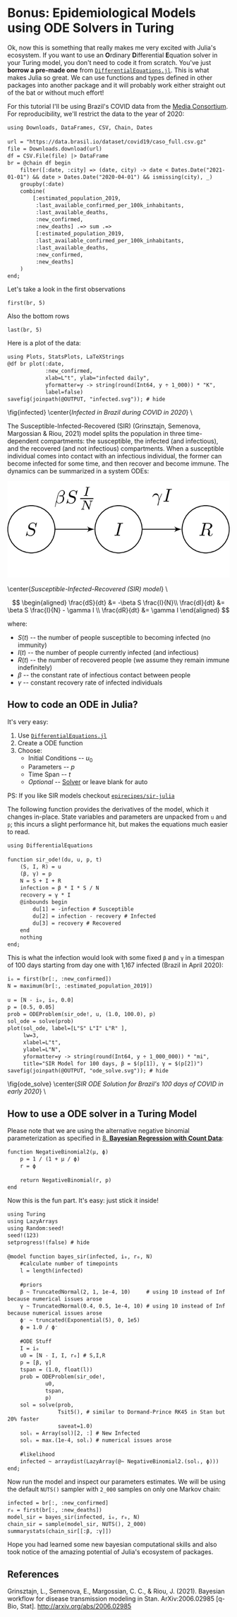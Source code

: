 <!--This file was generated, do not modify it.-->
# Bonus: Epidemiological Models using ODE Solvers in Turing

Ok, now this is something that really makes me very excited with Julia's
ecosystem. If you want to use an **O**rdinary **D**ifferential **E**quation solver
in your Turing model, you don't need to code it from scratch. You've just
**borrow a pre-made one** from [`DifferentialEquations.jl`](https://diffeq.sciml.ai/dev/).
This is what makes Julia so great. We can use functions and types
defined in other packages into another package and it will probably work either
straight out of the bat or without much effort!

For this tutorial I'll be using Brazil's COVID data from the [Media Consortium](https://brasil.io/covid19/).
For reproducibility, we'll restrict the data to the year of 2020:

````julia:ex1
using Downloads, DataFrames, CSV, Chain, Dates

url = "https://data.brasil.io/dataset/covid19/caso_full.csv.gz"
file = Downloads.download(url)
df = CSV.File(file) |> DataFrame
br = @chain df begin
    filter([:date, :city] => (date, city) -> date < Dates.Date("2021-01-01") && date > Dates.Date("2020-04-01") && ismissing(city), _)
    groupby(:date)
    combine(
        [:estimated_population_2019,
         :last_available_confirmed_per_100k_inhabitants,
         :last_available_deaths,
         :new_confirmed,
         :new_deaths] .=> sum .=>
         [:estimated_population_2019,
         :last_available_confirmed_per_100k_inhabitants,
         :last_available_deaths,
         :new_confirmed,
         :new_deaths]
    )
end;
````

Let's take a look in the first observations

````julia:ex2
first(br, 5)
````

Also the bottom rows

````julia:ex3
last(br, 5)
````

Here is a plot of the data:

````julia:ex4
using Plots, StatsPlots, LaTeXStrings
@df br plot(:date,
            :new_confirmed,
            xlab=L"t", ylab="infected daily",
            yformatter=y -> string(round(Int64, y ÷ 1_000)) * "K",
            label=false)
savefig(joinpath(@OUTPUT, "infected.svg")); # hide
````

\fig{infected}
\center{*Infected in Brazil during COVID in 2020*} \\

The Susceptible-Infected-Recovered (SIR) (Grinsztajn, Semenova, Margossian & Riou, 2021) model splits
the population in three time-dependent compartments:
the susceptible, the infected (and infectious), and the
recovered (and not infectious) compartments. When a susceptible individual comes into contact with an infectious individual,
the former can become infected for some time, and then recover and become immune. The dynamics can be summarized in a system ODEs:

![SIR Model](/pages/images/SIR.png)

\center{*Susceptible-Infected-Recovered (SIR) model*} \\

$$
\begin{aligned}
\frac{dS}{dt} &= -\beta  S \frac{I}{N}\\
\frac{dI}{dt} &= \beta  S  \frac{I}{N} - \gamma  I \\
\frac{dR}{dt} &= \gamma I
\end{aligned}
$$

where:
* $S(t)$ -- the number of people susceptible to becoming infected (no immunity)
* $I(t)$ -- the number of people currently infected (and infectious)
* $R(t)$ -- the number of recovered people (we assume they remain immune indefinitely)
* $\beta$ -- the constant rate of infectious contact between people
* $\gamma$ -- constant recovery rate of infected individuals

## How to code an ODE in Julia?

It's very easy:

1. Use [`DifferentialEquations.jl`](https://diffeq.sciml.ai/)
2. Create a ODE function
3. Choose:
    * Initial Conditions -- $u_0$
    * Parameters -- $p$
    * Time Span -- $t$
    * *Optional* -- [Solver](https://diffeq.sciml.ai/stable/solvers/ode_solve/) or leave blank for auto

PS: If you like SIR models checkout [`epirecipes/sir-julia`](https://github.com/epirecipes/sir-julia)

The following function provides the derivatives of the model, which it changes in-place.
State variables and parameters are unpacked from `u` and `p`; this incurs a slight performance hit,
but makes the equations much easier to read.

````julia:ex5
using DifferentialEquations

function sir_ode!(du, u, p, t)
    (S, I, R) = u
    (β, γ) = p
    N = S + I + R
    infection = β * I * S / N
    recovery = γ * I
    @inbounds begin
        du[1] = -infection # Susceptible
        du[2] = infection - recovery # Infected
        du[3] = recovery # Recovered
    end
    nothing
end;
````

This is what the infection would look with some fixed `β` and `γ`
in a timespan of 100 days starting from day one with 1,167 infected (Brazil in April 2020):

````julia:ex6
i₀ = first(br[:, :new_confirmed])
N = maximum(br[:, :estimated_population_2019])

u = [N - i₀, i₀, 0.0]
p = [0.5, 0.05]
prob = ODEProblem(sir_ode!, u, (1.0, 100.0), p)
sol_ode = solve(prob)
plot(sol_ode, label=[L"S" L"I" L"R" ],
     lw=3,
     xlabel=L"t",
     ylabel=L"N",
     yformatter=y -> string(round(Int64, y ÷ 1_000_000)) * "mi",
     title="SIR Model for 100 days, β = $(p[1]), γ = $(p[2])")
savefig(joinpath(@OUTPUT, "ode_solve.svg")); # hide
````

\fig{ode_solve}
\center{*SIR ODE Solution for Brazil's 100 days of COVID in early 2020*} \\

## How to use a ODE solver in a Turing Model

Please note that we are using the alternative negative binomial parameterization as specified in [8. **Bayesian Regression with Count Data**](/pages/8_count_reg/):

````julia:ex7
function NegativeBinomial2(μ, ϕ)
    p = 1 / (1 + μ / ϕ)
    r = ϕ

    return NegativeBinomial(r, p)
end
````

Now this is the fun part. It's easy: just stick it inside!

````julia:ex8
using Turing
using LazyArrays
using Random:seed!
seed!(123)
setprogress!(false) # hide

@model function bayes_sir(infected, i₀, r₀, N)
    #calculate number of timepoints
    l = length(infected)

    #priors
    β ~ TruncatedNormal(2, 1, 1e-4, 10)     # using 10 instead of Inf because numerical issues arose
    γ ~ TruncatedNormal(0.4, 0.5, 1e-4, 10) # using 10 instead of Inf because numerical issues arose
    ϕ⁻ ~ truncated(Exponential(5), 0, 1e5)
    ϕ = 1.0 / ϕ⁻

    #ODE Stuff
    I = i₀
    u0 = [N - I, I, r₀] # S,I,R
    p = [β, γ]
    tspan = (1.0, float(l))
    prob = ODEProblem(sir_ode!,
            u0,
            tspan,
            p)
    sol = solve(prob,
                Tsit5(), # similar to Dormand-Prince RK45 in Stan but 20% faster
                saveat=1.0)
    solᵢ = Array(sol)[2, :] # New Infected
    solᵢ = max.(1e-4, solᵢ) # numerical issues arose

    #likelihood
    infected ~ arraydist(LazyArray(@~ NegativeBinomial2.(solᵢ, ϕ)))
end;
````

Now run the model and inspect our parameters estimates.
We will be using the default `NUTS()` sampler with `2_000` samples on only one Markov chain:

````julia:ex9
infected = br[:, :new_confirmed]
r₀ = first(br[:, :new_deaths])
model_sir = bayes_sir(infected, i₀, r₀, N)
chain_sir = sample(model_sir, NUTS(), 2_000)
summarystats(chain_sir[[:β, :γ]])
````

Hope you had learned some new bayesian computational skills and also took notice
of the amazing potential of Julia's ecosystem of packages.

## References

Grinsztajn, L., Semenova, E., Margossian, C. C., & Riou, J. (2021). Bayesian workflow for disease transmission modeling in Stan. ArXiv:2006.02985 [q-Bio, Stat]. http://arxiv.org/abs/2006.02985

